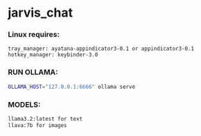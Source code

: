 # jarvis_chat

### Linux requires:

```
tray_manager: ayatana-appindicator3-0.1 or appindicator3-0.1
hotkey_manager: keybinder-3.0
```

### RUN OLLAMA:

```bash
OLLAMA_HOST="127.0.0.1:6666" ollama serve
```

### MODELS:

```bash
llama3.2:latest for text
llava:7b for images
```
